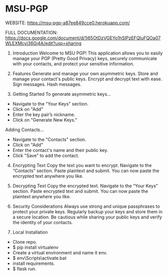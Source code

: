 # MSU-PGP
WEBSITE: https://msu-pgp-a87ee849cce0.herokuapp.com/

FULL DOCUMENTATION: https://docs.google.com/document/d/1i65OtDzVGEYo1hSlPzEFQIuFQOa07WLEXMcyi36Gj4A/edit?usp=sharing

1. Introduction 
Welcome to MSU PGP! This application allows you to easily manage your PGP (Pretty Good Privacy) keys, securely communicate with your contacts, and protect your sensitive information.

2. Features 
Generate and manage your own asymmetric keys.
Store and manage your contact's public keys.
Encrypt and decrypt text with ease.
Sign messages.
Hash messages.

4. Getting Started
To generate asymmetric keys...
- Navigate to the "Your Keys" section.
- Click on "Add"
- Enter the key pair’s nickname.
- Click on "Generate New Keys."

Adding Contacts...
- Navigate to the "Contacts" section.
- Click on "Add"
- Enter the contact's name and their public key.
- Click "Save" to add the contact.

4. Encrypting Text
Copy the text you want to encrypt.
Navigate to the “Contacts” section.
Paste plaintext and submit.
You can now paste the encrypted text anywhere you like.

5. Decrypting Text <a name="decrypting-text"></a>
Copy the encrypted text.
Navigate to the “Your Keys” section.
Paste encrypted text and submit.
You can now paste the plaintext anywhere you like.

6. Security Considerations
Always use strong and unique passphrases to protect your private keys.
Regularly backup your keys and store them in a secure location.
Be cautious while sharing your public keys and verify the identity of your contacts.

7. Local Installation
- Clone repo.
- $ pip install virtualenv
- Create a virtual environment and name it env.
- $ env\Scripts\activate.bat
- install requirements.
- $ flask run.
